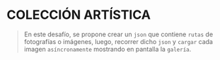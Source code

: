 # COLECCIÓN ARTÍSTICA
> En este desafío, se propone crear un `json` que contiene `rutas` de fotografías o imágenes, luego, recorrer dicho `json` y `cargar` cada imagen `asíncronamente` mostrando en pantalla la `galería`.